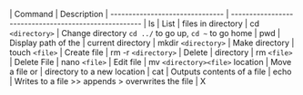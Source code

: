 | Command | Description | ------------------------------- | ----------------------------------------------------- | ls | List 
| files in directory | cd `<directory>` | Change directory `cd ../` to go up, `cd ~` to go home | pwd | Display path of the 
| current directory | mkdir `<directory>` | Make directory | touch `<file>` | Create file | rm -r `<directory>` | Delete 
| directory | rm `<file>` | Delete File | nano `<file>` | Edit file | mv `<directory><file>` location | Move a file or 
| directory to a new location | cat | Outputs contents of a file | echo | Writes to a file >> appends >
overwrites the file     |
X

